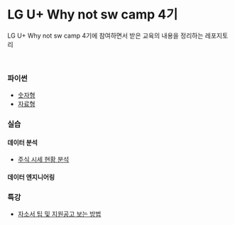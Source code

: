 # LG U+ Why not sw camp 4기

LG U+ Why not sw camp 4기에 참여하면서 받은 교육의 내용을 정리하는 레포지토리

<br>

### 파이썬

- [숫자형](/실습/파이썬/숫자형.ipynb)
- [자료형](/실습/파이썬/자료형.ipynb)

### 실습

#### 데이터 분석

- [주식 시세 현황 분석](/실습/데이터분석/주식시세현황분석_1.ipynb)

#### 데이터 엔지니어링

### 특강

- [자소서 팁 및 지원공고 보는 방법](/특강/특강1.md)